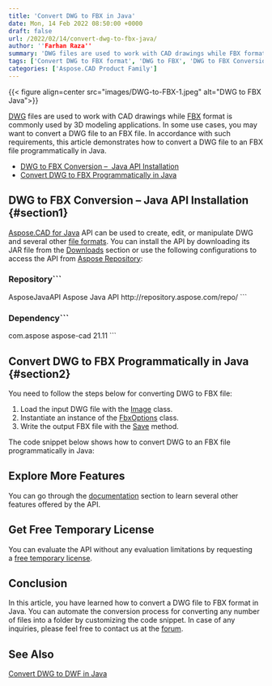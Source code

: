 ```yaml
---
title: 'Convert DWG to FBX in Java'
date: Mon, 14 Feb 2022 08:50:00 +0000
draft: false
url: /2022/02/14/convert-dwg-to-fbx-java/
author: ''Farhan Raza''
summary: 'DWG files are used to work with CAD drawings while FBX format is commonly used by 3D modeling applications. In some use cases, you may want to convert a DWG file to an FBX file. In accordance with such requirements, this article demonstrates how to **convert a DWG file to an FBX file programmatically in Java.**'
tags: ['Convert DWG to FBX format', 'DWG to FBX', 'DWG to FBX Conversion in Java', 'DWG to FBX Java', 'Java DWG to FBX']
categories: ['Aspose.CAD Product Family']
---
```




{{< figure align=center src="images/DWG-to-FBX-1.jpeg" alt="DWG to FBX Java">}}


[DWG][1] files are used to work with CAD drawings while [FBX][2] format is commonly used by 3D modeling applications. In some use cases, you may want to convert a DWG file to an FBX file. In accordance with such requirements, this article demonstrates how to convert a DWG file to an FBX file programmatically in Java.

*   [DWG to FBX Conversion –  Java API Installation][3]
*   [Convert DWG to FBX Programmatically in Java][4]

## DWG to FBX Conversion – Java API Installation {#section1}

[Aspose.CAD for Java][5] API can be used to create, edit, or manipulate DWG and several other [file formats][6]. You can install the API by downloading its JAR file from the [Downloads][7] section or use the following configurations to access the API from [Aspose Repository][8]:

### Repository```
<repositories>
    <repository>
        <id>AsposeJavaAPI</id>
        <name>Aspose Java API</name>
        <url>http://repository.aspose.com/repo/</url>
    </repository>
</repositories>
```

### Dependency```
 <dependencies>
    <dependency>
        <groupId>com.aspose</groupId>
        <artifactId>aspose-cad</artifactId>
        <version>21.11</version>        
   </dependency>
</dependencies>
```

## Convert DWG to FBX Programmatically in Java {#section2}

You need to follow the steps below for converting DWG to FBX file:

1.  Load the input DWG file with the [Image][9] class.
2.  Instantiate an instance of the [FbxOptions][10] class.
3.  Write the output FBX file with the [Save][11] method.

The code snippet below shows how to convert DWG to an FBX file programmatically in Java:



## Explore More Features

You can go through the [documentation][12] section to learn several other features offered by the API.

## Get Free Temporary License

You can evaluate the API without any evaluation limitations by requesting a [free temporary license][13].

## Conclusion

In this article, you have learned how to convert a DWG file to FBX format in Java. You can automate the conversion process for converting any number of files into a folder by customizing the code snippet. In case of any inquiries, please feel free to contact us at the [forum][14].

## See Also

[Convert DWG to DWF in Java][15]




[1]: https://docs.fileformat.com/cad/dwg/
[2]: https://docs.fileformat.com/3d/fbx/
[3]: #section1
[4]: #section2
[5]: https://products.aspose.com/cad/java
[6]: https://docs.aspose.com/cad/java/supported-file-formats/
[7]: https://downloads.aspose.com/cad/java
[8]: https://repository.aspose.com/webapp/#/artifacts/browse/tree/General/repo/com/aspose/aspose-cad
[9]: https://apireference.aspose.com/cad/java/com.aspose.cad/Image
[10]: https://apireference.aspose.com/cad/java/com.aspose.cad.imageoptions/FbxOptions
[11]: https://apireference.aspose.com/cad/java/com.aspose.cad/Image#save-java.lang.String-com.aspose.cad.ImageOptionsBase-
[12]: https://docs.aspose.com/cad/net/
[13]: https://purchase.aspose.com/temporary-license
[14]: https://forum.aspose.com/c/cad
[15]: https://blog.aspose.com/2022/02/11/convert-dwg-to-dwf-java/




